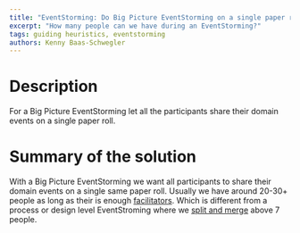 ```yaml
---
title: "EventStorming: Do Big Picture EventStorming on a single paper roll"
excerpt: "How many people can we have during an EventStorming?"
tags: guiding heuristics, eventstorming
authors: Kenny Baas-Schwegler
---
```


# Description

For a Big Picture EventStorming let all the participants share their domain events on a single paper roll.

# Summary of the solution

With a Big Picture EventStorming we want all participants to share their domain events on a single same paper roll. Usually we have around 20-30+ people as long as their is enough [facilitators](eventstorming-one-facilitator-for-every-15-participants.md). Which is different from a process or design level EventStroming where we [split and merge](eventstorming-split-and-merge-above-7-people.md) above 7 people.
